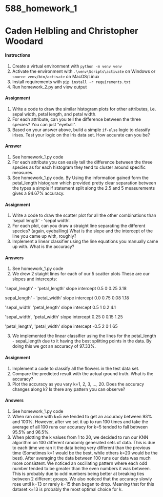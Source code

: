 # 588_homework_1
# Caden Helbling and Christopher Woodard 

#### Instructions
1. Create a virtual environment with `python -m venv venv`
2. Activate the environment with `.\venv\Scripts\activate` on Windows or `source venv/bin/activate` on MacOS/Linux
3. Install requirements with `pip install -r requirements.txt`
4. Run homework_2.py and view output


#### Assignment
1. Write a code to draw the similar histogram plots for other attributes, i.e. sepal width, petal length, and petal width.
2. For each attribute, can you tell the difference between the three species? You can just "eyeball".
3. Based on your answer above, build a simple `if-else` logic to classify irises. Test your logic on the Iris data set. How accurate can you be?

#### Answer
1. See homework_1.py code
2. For each attribute you can easily tell the difference between the three species as for each histogram they tend to cluster around specific measures.
3. See homework_1.py code. By Using the information gained form the petal_length histogram which provided pretty clear separation between the types a simple if statement split along the 2.5 and 5 measurements gives a 94.67% accuracy.

#### Assignment

1. Write a code to draw the scatter plot for all the other combinations than 'sepal length' - 'sepal width'.
2. For each plot, can you draw a straight line separating the different species? (again, eyeballing) What is the slope and the intercept of the line you came up with, roughly?
3. Implement a linear classifier using the line equations you manually came up with. What is the accuracy?

#### Answers
1. See homework_1.py code
2. We drew 2 staight lines for each of our 5 scatter plots
These are our slopes and intercepts:

'sepal_length' - 'petal_length'
slope intercept
0.5   0
0.25  3.18

sepal_length' - 'petal_width' 
slope intercept
0.0   0.75
0.08  1.18
    
'sepal_width' 'petal_length' 
slope intercept
0.5   1 
0.2   4.1

'sepal_width', 'petal_width' 
slope intercept
0.25  0 
0.15  1.25

'petal_length', 'petal_width' 
slope intercept
-0.5  2
0     1.65

3. We implemented the linear classifier using the lines for the petal_length - sepal_length
due to it having the best splitting points in the data. By doing this we got an accuracy
of 97.33%.


#### Assignment
1. Implement a code to classify all the flowers in the test data set.
2. Compare the predicted result with the actual ground truth. What is the accuracy?
3. Plot the accuracy as you vary k=1, 2, 3, ..., 20. Does the accuracy changes along k? Is there any pattern you can observe?

#### Answers
1. See homework_1.py code
2. When ran once with k=5 we tended to get an accuracy between 93% and 100%. However, after we set it up to run 100 times and take the average of all 100 runs our accuracy for k=5 tended to fall between 95.5% and 96.5%.
3. When plotting the k values from 1 to 20, we decided to run our KNN algorithm on 100 different randomly generated sets of data. This is due to each time we ran it the data being very different than the previous time (Sometimes k=1 would be the best, while others k=20 would be the best). After averaging the data between 100 runs our data was much more consistent.  We noticed an oscillating pattern where each odd number tended to be greater than the even numbers it was between. This is probably due to odd numbers being better at breaking ties between 2 different groups. We also noticed that the accuracy slowly rose until k=13 or rarely k=15 then began to drop. Meaning that for this dataset k=13 is probably the most optimal choice for k.
